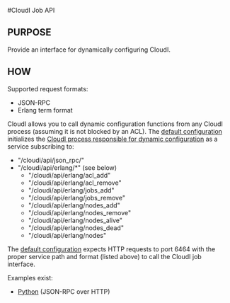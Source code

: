 #CloudI Job API

## PURPOSE

Provide an interface for dynamically configuring CloudI.

## HOW

Supported request formats:

* JSON-RPC
* Erlang term format

CloudI allows you to call dynamic configuration functions from any CloudI
process (assuming it is not blocked by an ACL).  The [default configuration](https://github.com/okeuday/CloudI/blob/master/src/cloudi.conf.in)
initializes the [CloudI process responsible for dynamic configuration](https://github.com/okeuday/CloudI/blob/master/src/lib/cloudi/src/cloudi_job_api.erl)
as a service subscribing to:

* "/cloudi/api/json_rpc/"
* "/cloudi/api/erlang/*" (see below)
  * "/cloudi/api/erlang/acl_add"
  * "/cloudi/api/erlang/acl_remove"
  * "/cloudi/api/erlang/jobs_add"
  * "/cloudi/api/erlang/jobs_remove"
  * "/cloudi/api/erlang/nodes_add"
  * "/cloudi/api/erlang/nodes_remove"
  * "/cloudi/api/erlang/nodes_alive"
  * "/cloudi/api/erlang/nodes_dead"
  * "/cloudi/api/erlang/nodes"

The [default configuration](https://github.com/okeuday/CloudI/blob/master/src/cloudi.conf.in)
expects HTTP requests to port 6464 with the proper service path and format
(listed above) to call the CloudI job interface.

Examples exist:

* [Python](https://github.com/okeuday/CloudI/blob/master/src/job_api/python/cloudi_job_api.py) (JSON-RPC over HTTP)

